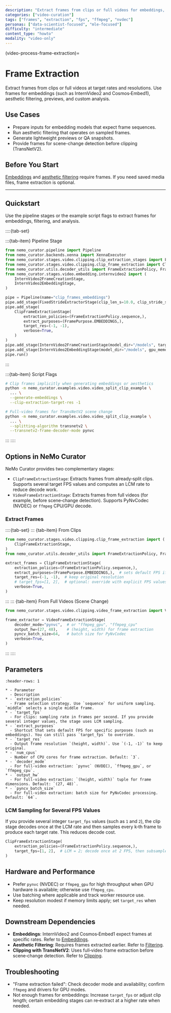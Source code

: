 ```yaml
---
description: "Extract frames from clips or full videos for embeddings, filtering, and analysis"
categories: ["video-curation"]
tags: ["frames", "extraction", "fps", "ffmpeg", "nvdec"]
personas: ["data-scientist-focused", "mle-focused"]
difficulty: "intermediate"
content_type: "howto"
modality: "video-only"
---
```


(video-process-frame-extraction)=

# Frame Extraction

Extract frames from clips or full videos at target rates and resolutions. Use frames for embeddings (such as InternVideo2 and Cosmos‑Embed1), aesthetic filtering, previews, and custom analysis.

## Use Cases

- Prepare inputs for embedding models that expect frame sequences.
- Run aesthetic filtering that operates on sampled frames.
- Generate lightweight previews or QA snapshots.
- Provide frames for scene-change detection before clipping (TransNetV2).

## Before You Start

[Embeddings](video-process-embeddings) and [aesthetic filtering](video-process-filtering-aesthetic) require frames. If you need saved media files, frame extraction is optional.

---

## Quickstart

Use the pipeline stages or the example script flags to extract frames for embeddings, filtering, and analysis.

::::{tab-set}

:::{tab-item} Pipeline Stage

```python
from nemo_curator.pipeline import Pipeline
from nemo_curator.backends.xenna import XennaExecutor
from nemo_curator.stages.video.clipping.clip_extraction_stages import FixedStrideExtractorStage
from nemo_curator.stages.video.clipping.clip_frame_extraction import ClipFrameExtractionStage
from nemo_curator.utils.decoder_utils import FrameExtractionPolicy, FramePurpose
from nemo_curator.stages.video.embedding.internvideo2 import (
    InternVideo2FrameCreationStage,
    InternVideo2EmbeddingStage,
)

pipe = Pipeline(name="clip_frames_embeddings")
pipe.add_stage(FixedStrideExtractorStage(clip_len_s=10.0, clip_stride_s=10.0))
pipe.add_stage(
    ClipFrameExtractionStage(
        extraction_policies=(FrameExtractionPolicy.sequence,),
        extract_purposes=(FramePurpose.EMBEDDINGS,),
        target_res=(-1, -1),
        verbose=True,
    )
)
pipe.add_stage(InternVideo2FrameCreationStage(model_dir="/models", target_fps=2.0, verbose=True))
pipe.add_stage(InternVideo2EmbeddingStage(model_dir="/models", gpu_memory_gb=20.0, verbose=True))
pipe.run()
```

:::

:::{tab-item} Script Flags

```bash
# Clip frames implicitly when generating embeddings or aesthetics
python -m nemo_curator.examples.video.video_split_clip_example \
  ... \
  --generate-embeddings \
  --clip-extraction-target-res -1

# Full-video frames for TransNetV2 scene change
python -m nemo_curator.examples.video.video_split_clip_example \
  ... \
  --splitting-algorithm transnetv2 \
  --transnetv2-frame-decoder-mode pynvc
```

:::
::::

## Options in NeMo Curator

NeMo Curator provides two complementary stages:

- `ClipFrameExtractionStage`: Extracts frames from already‑split clips. Supports several target FPS values and computes an LCM rate to reduce decode work.
- `VideoFrameExtractionStage`: Extracts frames from full videos (for example, before scene‑change detection). Supports PyNvCodec (NVDEC) or `ffmpeg` CPU/GPU decode.

### Extract Frames

::::{tab-set}
::: {tab-item} From Clips

```python
from nemo_curator.stages.video.clipping.clip_frame_extraction import (
    ClipFrameExtractionStage,
)
from nemo_curator.utils.decoder_utils import FrameExtractionPolicy, FramePurpose

extract_frames = ClipFrameExtractionStage(
    extraction_policies=(FrameExtractionPolicy.sequence,),
    extract_purposes=(FramePurpose.EMBEDDINGS,),  # sets default FPS if target_fps not provided
    target_res=(-1, -1),  # keep original resolution
    # target_fps=[1, 2],  # optional: override with explicit FPS values
    verbose=True,
)
```

:::
::: {tab-item} From Full Videos (Scene Change)

```python
from nemo_curator.stages.video.clipping.video_frame_extraction import VideoFrameExtractionStage

frame_extractor = VideoFrameExtractionStage(
    decoder_mode="pynvc",  # or "ffmpeg_gpu", "ffmpeg_cpu"
    output_hw=(27, 48),    # (height, width) for frame extraction
    pyncv_batch_size=64,   # batch size for PyNvCodec
    verbose=True,
)
```

:::
::::

## Parameters

```{list-table} Common Parameters
:header-rows: 1

* - Parameter
  - Description
* - `extraction_policies`
  - Frame selection strategy. Use `sequence` for uniform sampling. `middle` selects a single middle frame.
* - `target_fps`
  - For clips: sampling rate in frames per second. If you provide several integer values, the stage uses LCM sampling.
* - `extract_purposes`
  - Shortcut that sets default FPS for specific purposes (such as embeddings). You can still pass `target_fps` to override.
* - `target_res`
  - Output frame resolution `(height, width)`. Use `(-1, -1)` to keep original.
* - `num_cpus`
  - Number of CPU cores for frame extraction. Default: `3`.
* - `decoder_mode`
  - For full‑video extraction: `pynvc` (NVDEC), `ffmpeg_gpu`, or `ffmpeg_cpu`.
* - `output_hw`
  - For full‑video extraction: `(height, width)` tuple for frame dimensions. Default: `(27, 48)`.
* - `pyncv_batch_size`
  - For full‑video extraction: batch size for PyNvCodec processing. Default: `64`.
```

### LCM Sampling for Several FPS Values

If you provide several integer `target_fps` values (such as `1` and `2`), the clip stage decodes once at the LCM rate and then samples every k‑th frame to produce each target rate. This reduces decode cost.

```python
ClipFrameExtractionStage(
    extraction_policies=(FrameExtractionPolicy.sequence,),
    target_fps=[1, 2],  # LCM = 2; decode once at 2 FPS, then subsample
)
```

## Hardware and Performance

- Prefer `pynvc` (NVDEC) or `ffmpeg_gpu` for high throughput when GPU hardware is available; otherwise use `ffmpeg_cpu`.
- Use batching where applicable and track worker resource use.
- Keep resolution modest if memory limits apply; set `target_res` when needed.

## Downstream Dependencies

- **Embeddings**: InternVideo2 and Cosmos‑Embed1 expect frames at specific rates. Refer to [Embeddings](video-process-embeddings).
- **Aesthetic Filtering**: Requires frames extracted earlier. Refer to [Filtering](video-process-filtering).
- **Clipping with TransNetV2**: Uses full‑video frame extraction before scene‑change detection. Refer to [Clipping](video-process-clipping).

## Troubleshooting

- "Frame extraction failed": Check decoder mode and availability; confirm `ffmpeg` and drivers for GPU modes.
- Not enough frames for embeddings: Increase `target_fps` or adjust clip length; certain embedding stages can re‑extract at a higher rate when needed.
